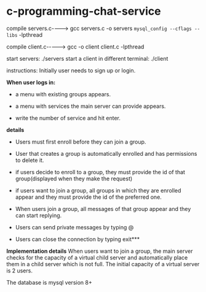 # c-programming-chat-service
compile servers.c---->
gcc servers.c -o servers  `mysql_config --cflags --libs` -lpthread

compile client.c----->
gcc -o client client.c -lpthread

start servers: ./servers
start a client in different terminal: ./client

instructions:
Initially user needs to sign up or login.

**When user logs in:**
* a menu with existing groups appears.
* a menu with services the main server can provide appears.

* write the number of service and hit enter.

**details**

* Users must first enroll before they can join a group.
* User that creates a group is automatically enrolled and has permissions to delete it.

* if users decide to enroll to a group, they must provide the id of that group(displayed when they make the request)
* if users want to join a group, all groups in which they are enrolled appear and they must provide the id of the preferred one.
* When users join a group, all messages of that group appear and they can start replying.
* Users can send private messages by typing @<username> <message>
* Users can close the connection by typing exit***

**Implementation details**
When users want to join a group, the main server checks for the capacity of a virtual child server and automatically place them in
a child server which is not full. The initial capacity of a virtual server is 2 users.

The database is mysql version 8+
